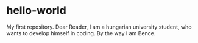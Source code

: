 # hello-world
My first repository.
Dear Reader,
I am a hungarian university student, who wants to develop himself in coding.
By the way I am Bence.
